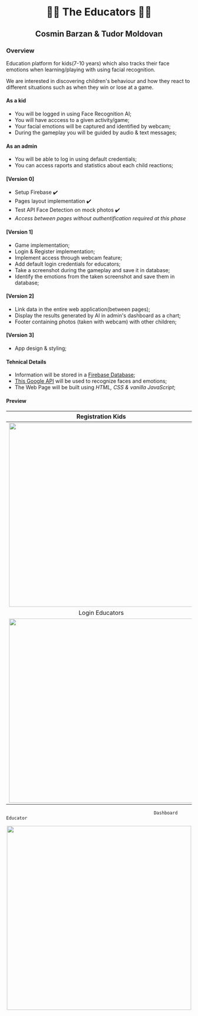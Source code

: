 <h1 align=center> 👨‍🏫 The Educators 👩‍🏫 </h1>

<h2 align=center> Cosmin Barzan & Tudor Moldovan </h2>

### Overview

Education platform for kids(7-10 years) which also tracks their face emotions when learning/playing with using facial recognition.

We are interested in discovering children's behaviour and how they react to different situations such as when they win or lose at a game.

#### As a kid

- You will be logged in using Face Recognition AI;
- You will have acccess to a given activity/game;
- Your facial emotions will be captured and identified by webcam;
- During the gameplay you will be guided by audio & text messages;

#### As an admin

- You will be able to log in using default credentials;
- You can access raports and statistics about each child reactions;

#### [Version 0] ####
- Setup Firebase ✔️
- Pages layout implementation ✔️
- Test API Face Detection on mock photos ✔️
- *Access between pages without authentification required at this phase*

#### [Version 1] ####
- Game implementation;
- Login & Register implementation;
- Implement access through webcam feature;
- Add default login credentials for educators;
- Take a screenshot during the gameplay and save it in database;
- Identify the emotions from the taken screenshot and save them in database;

#### [Version 2] ####
-  Link data in the entire web application(between pages);
-  Display the results generated by AI in admin's dashboard as a chart;
-  Footer containing photos (taken with webcam) with other children;

#### [Version 3] #####
- App design & styling;

#### Tehnical Details ####

- Information  will be stored in a [Firebase Database](https://firebase.google.com/);
- [This Google API](https://cloud.google.com/vision/docs/detecting-faces) will be used to recognize faces and emotions; 
- The Web Page will be built  using _HTML, CSS & vanilla JavaScript_;

#### Preview ####

Registration Kids          |  Login Kids
:-------------------------:|:-------------------------:
<img src="https://user-images.githubusercontent.com/91948472/138105801-0edbaf1e-5fb9-464b-a4f4-813b9848febd.png" width="500px" height="auto">  |  <img src="https://user-images.githubusercontent.com/91948472/138105825-7b95ee48-2c14-4266-b71f-52cf818b90ef.png" width="500px" height="auto"> 
Login Educators           |  Homepage Kids
<img src="https://user-images.githubusercontent.com/91948472/138105853-2e3cf4c7-aefd-4814-9bfd-9684635f66d0.png" width="500px" height="auto">  |  <img src="https://user-images.githubusercontent.com/91948472/138105899-2b735fc4-7892-4bcf-8eae-383dcc638c1a.png" width="500px" height="auto">
                                                            Dashboard Educator
<p align="center"><img src="https://user-images.githubusercontent.com/91948472/138105932-a454d2d7-0dcf-4693-a0a7-1516a347d1d1.png" width="500px" height="auto"></p>
